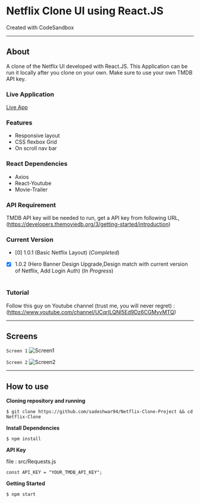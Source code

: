 # Netflix Clone UI using React.JS

Created with CodeSandbox

---

## About

A clone of the Netflix UI developed with React.JS. This Application can be run it locally after you clone on your own. Make sure to use your own TMDB API key.

### Live Application

[Live App](http://netflix-clone-sadzone.web.app/)

### Features

- Responsive layout
- CSS flexbox Grid
- On scroll nav bar

### React Dependencies

- Axios
- React-Youtube
- Movie-Trailer

### API Requirement

TMDB API key will be needed to run, get a API key from following URL, </br> (https://developers.themoviedb.org/3/getting-started/introduction)

### Current Version

- [0] 1.0.1 (Basic Netflix Layout) (_Completed_)
- [x] 1.0.2 (Hero Banner Design Upgrade,Design match with current version of Netflix, Add Login Auth) (_In Progress_) </br></br>

### Tutorial

Follow this guy on Youtube channel (trust me, you will never regret) : </br>
(https://www.youtube.com/channel/UCqrILQNl5Ed9Dz6CGMyvMTQ)

---

## Screens

`Screen 1`
![Screen1](https://uploads.codesandbox.io/uploads/user/c6e9d4cd-b95b-483b-b15a-8c6efa066330/uS_j-netflix-clone-img1.png)

`Screen 2`
![Screen2](https://uploads.codesandbox.io/uploads/user/c6e9d4cd-b95b-483b-b15a-8c6efa066330/D6lE-netflix-clone-img2.png)

---

## How to use

**Cloning repository and running**

```
$ git clone https://github.com/sadeshwar94/Netflix-Clone-Project && cd Netflix-Clone
```

**Install Dependencies**

```
$ npm install
```

**API Key**

file : src/Requests.js

```
const API_KEY = "YOUR_TMDB_API_KEY";
```

**Getting Started**

```
$ npm start
```
